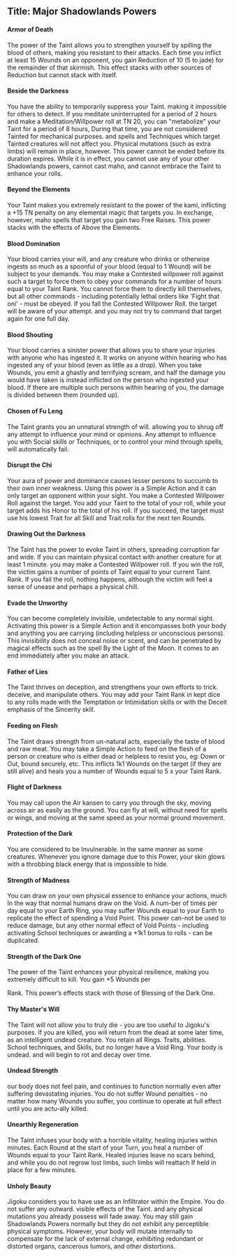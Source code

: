 Title: Major Shadowlands Powers
---
#### Armor of Death

The power of the Taint allows you to strengthen yourself by spilling the blood of others, making you resistant to their attacks. Each time you inflict at least 15 Wounds on an opponent, you gain Reduction of 10 (5 to jade) for the remainder of that skirmish. This effect stacks with other sources of Reduction but cannot stack with itself.
#### Beside the Darkness

You have the ability to temporarily suppress your Taint. making it impossible for others to detect. If you meditate uninterrupted for a period of 2 hours and make a Meditation/Willpower roll at TN 20, you can &quot;metabolize&quot; your Taint for a period of 8 hours, During that time, you are not considered Tainted for mechanical purposes. and spells and Techniques which target Tainted creatures will not affect you. Physical mutations (such as extra limbs) will remain in place, however. This power cannot be ended before its duration expires. While it is in effect, you cannot use any of your other Shadowlands powers, cannot cast maho, and cannot embrace the Taint to enhance your rolls.
#### Beyond the Elements

Your Taint makes you extremely resistant to the power of the kami, inflicting a +15&#160;TN penalty on any elemental magic that targets you. In exchange, however, maho spells that target you gain two Free Raises. This power stacks with the effects of Above the Elements.
#### Blood Domination

Your blood carries your will, and any creature who drinks or otherwise ingests so much as a spoonful of your blood (equal to 1 Wound) will be subject to your demands. You may make a Contested willpower roll against such a target to force them to obey your commands for a number of hours equal to your Taint Rank. You cannot force them to directly kill themselves, but all other commands - including potentially lethal orders like 'Fight that oni' - must be obeyed. If you fall the Contested Willpower Roll. the target will be aware of your attempt. and you may not try to command that target again for one full day.
#### Blood Shouting

Your blood carries a sinister power that allows you to share your injuries with anyone who has ingested it. It works on anyone within hearing who has ingested any of your blood (even as little as a drop). When you take Wounds, you emit a ghastly and terrifying scream, and half the damage you would have taken is instead inflicted on the person who ingested your blood. If there are multiple such persons within hearing of you, the damage is divided between them (rounded up).
#### Chosen of Fu Leng

The Taint grants you an unnatural strength of will. allowing you to shrug off any attempt to influence your mind or opinions. Any attempt to influence you with Social skills or Techniques, or to control your mind through spells, will automatically fail.
#### Disrupt the Chi

Your aura of power and dominance causes lesser persons to succumb to their own inner weakness. Using this power is a Simple Action and it can only target an opponent within your sight. You make a Contested Willpower Roll against the target. You add your Taint to the total of your roll, while your target adds his Honor to the total of his roll. If you succeed, the target must use his lowest Trait for all Skill and Trait rolls for the next ten Rounds.
#### Drawing Out the Darkness

The Taint has the power to evoke Taint in others, spreading corruption far and wide. If you can maintain physical contact with another creature for at least 1 minute. you may make a Contested Willpower roll. If you win the roll, the victim gains a number of points of Taint equal to your current Taint Rank. If you fail the roll, nothing happens, although the victim will feel a sense of unease and perhaps a physical chill.
#### Evade the Unworthy

You can become completely invisible, undetectable to any normal sight. Activating this power is a Simple Action and it encompasses both your body and anything you are carrying (including helpless or unconscious persons). This invisibility does not conceal noise or scent, and can be penetrated by magical effects such as the spell By the Light of the Moon. It comes to an end immediately after you make an attack.
#### Father of Lies

The Taint thrives on deception, and strengthens your own efforts to trick. deceive, and manipulate others. You may add your Taint Rank in kept dice to any rolls made with the Temptation or Intimidation skills or with the Deceit emphasis of the Sincerity skill.
#### Feeding on Flesh

The Taint draws strength from un-natural acts, especially the taste of blood and raw meat. You may take a Simple Action to feed on the flesh of a person or creature who is either dead or helpless to resist you, eg: Down or Out, bound securely, etc. This inflicts 1k1 Wounds on the target (if they are still alive) and heals you a number of Wounds equal to 5 x your Taint Rank.
#### Flight of Darkness

You may call upon the Air kansen to carry you through the sky, moving across air as easily as the ground. You can fly at will, without need for spells or wings, and moving at the same speed as your normal ground movement.
#### Protection of the Dark

You are considered to be Invulnerable. in the same manner as some creatures. Whenever you ignore damage due to this Power, your skin glows with a throbbing black energy that is impossible to hide.
#### Strength of Madness

You can draw on your own physical essence to enhance your actions, much In the way that normal humans draw on the Void. A num-ber of times per day equal to your Earth Ring, you may suffer Wounds equal to your Earth to replicate the effect of spending a Void Point. This power can-not be used to reduce damage, but any other normal effect of Vold Points - including activating School techniques or awarding a +1k1 bonus to rolls - can be duplicated.
#### Strength of the Dark One

The power of the Taint enhances your physical resilience, making you extremely difficult to kill. You gain +5 Wounds per

Rank. This power’s effects stack with those of Blessing of the Dark One.
#### Thy Master's Will

The Taint will not allow you to truly die - you are too useful to Jigoku's purposes. If you are killed, you will return from the dead at some later time, as an intelligent undead creature. You retain all Rings. Traits, abilities. School techniques, and Skills, but no longer have a Void Ring. Your body is undead. and will begin to rot and decay over time.
#### Undead Strength

our body does not feel pain, and continues to function normally even after suffering devastating injuries. You do not suffer Wound penalties - no matter how many Wounds you suffer, you continue to operate at full effect until you are actu-ally killed.
#### Unearthly Regeneration

The Taint infuses your body with a horrible vitality, healing injuries within minutes. Each Round at the start of your Turn, you heal a number of Wounds equal to your Taint Rank. Healed injuries leave no scars behind, and while you do not regrow lost limbs, such limbs will reattach If held in place for a few minutes.
#### Unholy Beauty

Jigoku considers you to have use as an Infiltrator within the Empire. You do not suffer any outward. visible effects of the Taint. and any physical mutations you already possess will fade away. You may still gain Shadowlands Powers normally but they do not exhibit any perceptible physical symptoms. However, your body will mutate internally to compensate for the lack of external change, exhibiting redundant or distorted organs, cancerous tumors, and other distortions.
